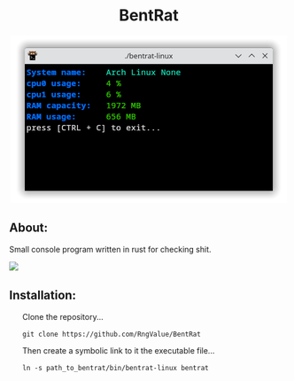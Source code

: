 <h1 align=center>BentRat</h1>
<p align=center><img src="https://github.com/RngValue/BentRat/blob/main/readme_res/bentrat_in_action.png"></p>
<h2>About:</h2>
<p>Small console program written in rust for checking shit.</p>
<img width=120 src="https://c.tenor.com/jomR5uqWXzMAAAAd/real-horizontally-spinning-rat.gif">
<h2>Installation:</h2>
<ol>
  <item>Clone the repository...<br><pre><code>git clone https://github.com/RngValue/BentRat</code></pre></item>
  <item>Then create a symbolic link to it the executable file...<br><pre><code>ln -s path_to_bentrat/bin/bentrat-linux bentrat</code></pre></item>
</ol>
